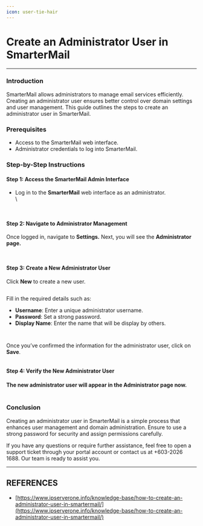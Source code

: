 ```yaml
---
icon: user-tie-hair
---
```


# Create an Administrator User in SmarterMail

***

### Introduction

SmarterMail allows administrators to manage email services efficiently. Creating an administrator user ensures better control over domain settings and user management. This guide outlines the steps to create an administrator user in SmarterMail.

### Prerequisites

* Access to the SmarterMail web interface.
* Administrator credentials to log into SmarterMail.

### Step-by-Step Instructions

#### Step 1: Access the SmarterMail Admin Interface

*   Log in to the **SmarterMail** web interface as an administrator.\
    \


    <figure><img src="https://www.ipserverone.info/wp-content/uploads/2025/03/Screenshot-2025-03-17-140219.png" alt=""><figcaption></figcaption></figure>

    <figure><img src="https://www.ipserverone.info/wp-content/uploads/2025/03/Screenshot-2025-03-17-010547a.png" alt=""><figcaption></figcaption></figure>

#### Step 2: Navigate to Administrator Management

Once logged in, navigate to **Settings.** Next, you will see the **Administrator page.**

<figure><img src="https://www.ipserverone.info/wp-content/uploads/2025/03/Screenshot-2025-03-17-010547b.png" alt=""><figcaption></figcaption></figure>

<figure><img src="https://www.ipserverone.info/wp-content/uploads/2025/03/Screenshot-2025-03-17-011224.png" alt=""><figcaption></figcaption></figure>

#### Step 3: Create a New Administrator User

Click **New** to create a new user.

<figure><img src="https://www.ipserverone.info/wp-content/uploads/2025/03/Screenshot-2025-03-17-011224a-1.png" alt=""><figcaption></figcaption></figure>

Fill in the required details such as:

* **Username**: Enter a unique administrator username.
* **Password**: Set a strong password.
* **Display Name**: Enter the name that will be display by others.

<figure><img src="https://www.ipserverone.info/wp-content/uploads/2025/03/Screenshot-2025-03-17-234934.png" alt=""><figcaption></figcaption></figure>

<figure><img src="https://www.ipserverone.info/wp-content/uploads/2025/03/Screenshot-2025-03-18-001402.png" alt=""><figcaption></figcaption></figure>

Once you’ve confirmed the information for the administrator user, click on **Save**.

<figure><img src="https://www.ipserverone.info/wp-content/uploads/2025/03/Screenshot-2025-03-18-001402a.png" alt=""><figcaption></figcaption></figure>

#### Step 4: Verify the New Administrator User

#### The new administrator user will appear in the **Administrator** page now.

<figure><img src="https://www.ipserverone.info/wp-content/uploads/2025/03/Screenshot-2025-03-18-001735a.png" alt=""><figcaption></figcaption></figure>

### Conclusion

Creating an administrator user in SmarterMail is a simple process that enhances user management and domain administration. Ensure to use a strong password for security and assign permissions carefully.

If you have any questions or require further assistance, feel free to open a support ticket through your portal account or contact us at +603-2026 1688. Our team is ready to assist you.



***

## REFERENCES

* [https://www.ipserverone.info/knowledge-base/how-to-create-an-administrator-user-in-smartermail/](https://www.ipserverone.info/knowledge-base/how-to-create-an-administrator-user-in-smartermail/)

